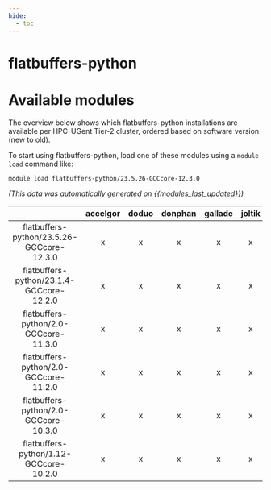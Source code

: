 ```yaml
---
hide:
  - toc
---
```


flatbuffers-python
==================

# Available modules


The overview below shows which flatbuffers-python installations are available per HPC-UGent Tier-2 cluster, ordered based on software version (new to old).

To start using flatbuffers-python, load one of these modules using a `module load` command like:

```shell
module load flatbuffers-python/23.5.26-GCCcore-12.3.0
```

*(This data was automatically generated on {{modules_last_updated}})*  

| |accelgor|doduo|donphan|gallade|joltik|shinx|skitty|
| :---: | :---: | :---: | :---: | :---: | :---: | :---: | :---: |
|flatbuffers-python/23.5.26-GCCcore-12.3.0|x|x|x|x|x|x|x|
|flatbuffers-python/23.1.4-GCCcore-12.2.0|x|x|x|x|x|-|-|
|flatbuffers-python/2.0-GCCcore-11.3.0|x|x|x|x|x|x|-|
|flatbuffers-python/2.0-GCCcore-11.2.0|x|x|x|x|x|-|-|
|flatbuffers-python/2.0-GCCcore-10.3.0|x|x|x|x|x|-|-|
|flatbuffers-python/1.12-GCCcore-10.2.0|x|x|x|x|x|-|-|
